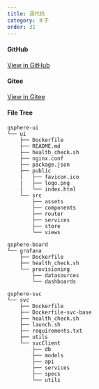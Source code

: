 ```yaml
---
title: 源代码
category: 关于
order: 31
---
```


#### GitHub

[View in GitHub](https://github.com/QualitySphere)

#### Gitee

[View in Gitee](https://gitee.com/QualitySphere)

#### File Tree

```text
qsphere-ui
└── ui
    ├── Dockerfile
    ├── README.md
    ├── health_check.sh
    ├── nginx.conf
    ├── package.json
    ├── public
    |   ├── favicon.ico
    |   ├── logo.png
    |   └── index.html
    └── src
        ├── assets
        ├── components
        ├── router
        ├── services
        ├── store
        └── views
```

```text
qsphere-board
└── grafana
    ├── Dockerfile
    ├── health_check.sh
    └── provisioning
        ├── datasources
        └── dashboards
```

```text
qsphere-svc
└── svc
    ├── Dockerfile
    ├── Dockerfile-svc-base
    ├── health_check.sh
    ├── launch.sh
    ├── requirements.txt
    ├── utils
    └── svcClient
        ├── db
        ├── models
        ├── api
        ├── services
        ├── specs
        └── utils
```
